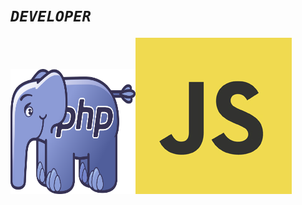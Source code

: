 <h1><i><code>DEVELOPER</code></i></h1>

<img src="https://raw.githubusercontent.com/Cozmo007/Cozmo007/main/9ACECF25-F5D0-4E46-AC7E-2F4466AD01CE.webp" width="200" height="200"/><img src="https://github.com/Cozmo007/Cozmo007/blob/main/57A75EC7-9A04-4446-B3D3-339AEF5C9711.png?raw=true"/>
